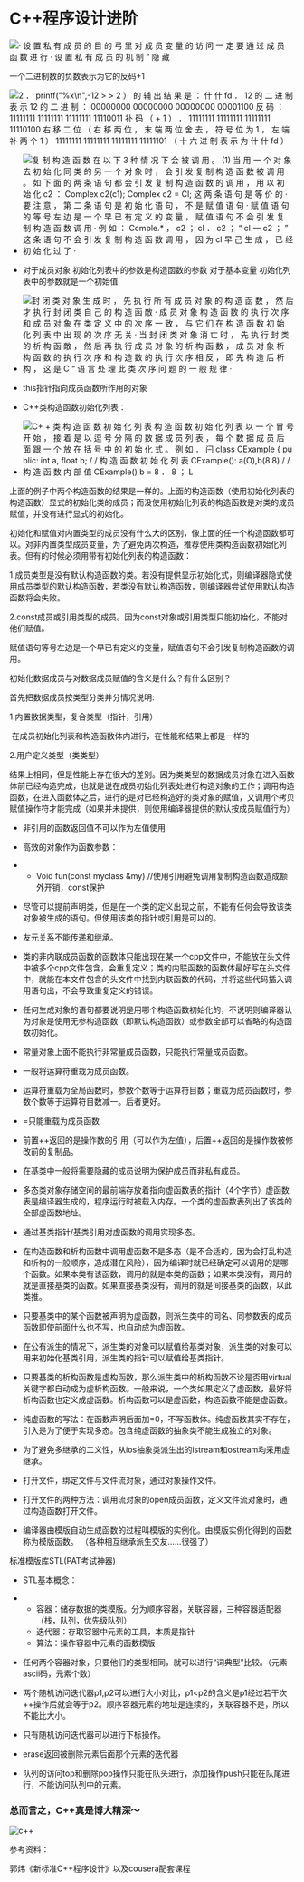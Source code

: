 # C++程序设计进阶

![· 设 置 私 有 成 员 的 目 的  弓 里 对 成 员 变 量 的 访 问 一 定 要 通 过 成 员 函 数 进 行  · 设 置 私 有 成 员 的 机 制 “ 隐 藏 ](file:////Users/shadow/Library/Group%20Containers/UBF8T346G9.Office/TemporaryItems/msohtmlclip/C636E5F7-FE33-774A-9FCC-9AE06B9EB488.png)

一个二进制数的负数表示为它的反码+1

![2 ． printf("%x\n",-12 > > 2 ） 的 辅 出 结 果 是 ： 什 什 fd  ． 12 的 二 进 制 表 示  12 的 二 进 制 ： 00000000 00000000 00000000 00001100  反 码 ： 11111111 11111111 11111111 11110011  补 码 （ + 1 ）  ． 11111111 11111111 11111111 11110100  右 移 二 位 （ 右 移 两 位 ， 末 端 两 位 舍 去 ， 符 号 位 为 1 ， 左 端 补 两 个 1 ）  11111111 11111111 11111111 11111101 （ 十 六 进 制 表 示 为 什 什 fd ） ](file:////Users/shadow/Library/Group%20Containers/UBF8T346G9.Office/TemporaryItems/msohtmlclip/8A6B3717-F060-334B-989A-0EAD0F4BD810.png)

 

- ![复 制 构 造 函 数 在 以 下 3 种 情 况 下 会 被 调 用 。  (1) 当 用 一 个 对 象 去 初 始 化 同 类 的 另 一 个 对 象 时 ， 会 引 发 复 制 构 造 函 数 被 调 用 。 如 下  面 的 两 条 语 句 都 会 引 发 复 制 构 造 函 数 的 调 用 ， 用 以 初 始 化 c2 ：  Complex c2(c1);  Complex c2 = Cl;  这 两 条 语 句 是 等 价 的 · 要 注 意 ， 第 二 条 语 句 是 初 始 化 语 句 ， 不 是 赋 值 语 句 · 赋 值 语 句 的 等 号  左 边 是 一 个 早 已 有 定 义 的 变 量 ， 赋 值 语 句 不 会 引 发 复 制 构 造 函 数 调 用 · 例 如 ：  Ccmple.* ， c2 ；  cl ． c2 ；  “ cl 一 c2 ； ” 这 条 语 句 不 会 引 发 复 制 构 造 函 数 调 用 ， 因 为 cl 早 己 生 成 ， 已 经 初 始 化 过 了 · ](file:////Users/shadow/Library/Group%20Containers/UBF8T346G9.Office/TemporaryItems/msohtmlclip/6AD1DAD9-F74B-2940-B533-7EB91F317978.png)

 

- 对于成员对象 初始化列表中的参数是构造函数的参数      对于基本变量 初始化列表中的参数就是一个初始值

 

- ![封 闭 类 对 象 生 成 时 ， 先 执 行 所 有 成 员 对 象 的 构 造 函 数 ， 然 后 才 执 行 封 闭 类 自 己 的 构 造 函  敵 · 成 员 对 象 构 造 函 数 的 执 行 次 序 和 成 员 对 象 在 类 定 义 中 的 次 序 一 致 ， 与 它 们 在 构 造 函 数  初 始 化 列 表 中 出 现 的 次 序 无 关 · 当 封 闭 类 对 象 消 亡 时 ， 先 执 行 封 类 的 析 构 函 敵 ， 然 后 再 执  行 成 员 对 象 的 析 构 函 数 ， 成 员 对 象 析 构 函 数 的 执 行 次 序 和 构 造 数 的 执 行 次 序 相 反 ， 即 先 构  造 后 析 构 ， 这 是 C “ 语 言 处 理 此 类 次 序 问 题 的 一 般 规 律 · ](file:////Users/shadow/Library/Group%20Containers/UBF8T346G9.Office/TemporaryItems/msohtmlclip/A7E9B410-38E0-F040-A818-BD93C1C7E93E.png) 

- this指针指向成员函数所作用的对象
- C++类构造函数初始化列表：
- ![C+ + 类 构 造 函 数 初 始 化 列 表  构 造 函 数 初 始 化 列 表 以 一 个 冒 号 开 始 ， 接 着 是 以 逗 号 分 隔 的 数 据 成 员 列 表 ， 每 个 数 据 成 员 后 面 跟 一 个 放 在 括 号 中 的 初 始 化 式 。 例 如 ．  闩  class CExample {  pu blic:  int a,  float b;  / / 构 造 函 数 初 始 化 列 表  CExample(): a(O),b(8.8)  / / 构 造 函 数 内 部 值  CExample()  b = 8 ． 8 ；  L ](file:////Users/shadow/Library/Group%20Containers/UBF8T346G9.Office/TemporaryItems/msohtmlclip/2329CA52-9393-844B-914C-A076FCE9CCB0.png)

上面的例子中两个构造函数的结果是一样的。上面的构造函数（使用初始化列表的构造函数）显式的初始化类的成员；而没使用初始化列表的构造函数是对类的成员赋值，并没有进行显式的初始化。

初始化和赋值对内置类型的成员没有什么大的区别，像上面的任一个构造函数都可以。对非内置类型成员变量，为了避免两次构造，推荐使用类构造函数初始化列表。但有的时候必须用带有初始化列表的构造函数：

1.成员类型是没有默认构造函数的类。若没有提供显示初始化式，则编译器隐式使用成员类型的默认构造函数，若类没有默认构造函数，则编译器尝试使用默认构造函数将会失败。

2.const成员或引用类型的成员。因为const对象或引用类型只能初始化，不能对他们赋值。 

赋值语句等号左边是一个早已有定义的变量，赋值语句不会引发复制构造函数的调用。

初始化数据成员与对数据成员赋值的含义是什么？有什么区别？

首先把数据成员按类型分类并分情况说明:

1.内置数据类型，复合类型（指针，引用）

​    在成员初始化列表和构造函数体内进行，在性能和结果上都是一样的

2.用户定义类型（类类型）

​    结果上相同，但是性能上存在很大的差别。因为类类型的数据成员对象在进入函数体前已经构造完成，也就是说在成员初始化列表处进行构造对象的工作；调用构造函数，在进入函数体之后，进行的是对已经构造好的类对象的赋值，又调用个拷贝赋值操作符才能完成（如果并未提供，则使用编译器提供的默认按成员赋值行为）

 

- 非引用的函数返回值不可以作为左值使用

- 高效的对象作为函数参数：

- - Void fun(const myclass &my) //使用引用避免调用复制构造函数造成额外开销，const保护 

- 尽管可以提前声明类，但是在一个类的定义出现之前，不能有任何会导致该类对象被生成的语句。但使用该类的指针或引用是可以的。
- 友元关系不能传递和继承。
- 类的非内联成员函数的函数体只能出现在某一个cpp文件中，不能放在头文件中被多个cpp文件包含，会重复定义；类的内联函数的函数体最好写在头文件中，就能在本文件包含的头文件中找到内联函数的代码，并将这些代码插入调用语句出，不会导致重复定义的错误。
- 任何生成对象的语句都要说明是用哪个构造函数初始化的，不说明则编译器认为对象是使用无参构造函数（即默认构造函数）或参数全部可以省略的构造函数初始化。
- 常量对象上面不能执行非常量成员函数，只能执行常量成员函数。
- 一般将运算符重栽为成员函数。
- 运算符重载为全局函数时，参数个数等于运算符目数；重载为成员函数时，参数个数等于运算符目数减一。后者更好。
- =只能重载为成员函数
- 前置++返回的是操作数的引用（可以作为左值），后置++返回的是操作数被修改前的复制品。
- 在基类中一般将需要隐藏的成员说明为保护成员而非私有成员。
- 多态类对象存储空间的最前端存放着指向虚函数表的指针（4个字节）虚函数表是编译器生成的，程序运行时被载入内存。一个类的虚函数表列出了该类的全部虚函数地址。
- 通过基类指针/基类引用对虚函数的调用实现多态。
- 在构造函数和析构函数中调用虚函数不是多态（是不合适的，因为会打乱构造和析构的一般顺序，造成潜在风险），因为编译时就已经确定可以调用的是哪个函数。如果本类有该函数，调用的就是本类的函数；如果本类没有，调用的就是直接基类的函数。如果直接基类没有，调用的就是间接基类的函数，以此类推。
- 只要基类中的某个函数被声明为虚函数，则派生类中的同名、同参数表的成员函数即使前面什么也不写，也自动成为虚函数。
- 在公有派生的情况下，派生类的对象可以赋值给基类对象，派生类的对象可以用来初始化基类引用，派生类的指针可以赋值给基类指针。
- 只要基类的析构函数是虚构函数，那么派生类中的析构函数不论是否用virtual关键字都自动成为虚析构函数。一般来说，一个类如果定义了虚函数，最好将析构函数也定义成虚函数。析构函数可以是虚函数，构造函数不能是虚函数。
- 纯虚函数的写法：在函数声明后面加=0，不写函数体。纯虚函数其实不存在，引入是为了便于实现多态。包含纯虚函数的抽象类不能生成独立的对象。
- 为了避免多继承的二义性，从ios抽象类派生出的istream和ostream均采用虚继承。
- 打开文件，绑定文件与文件流对象，通过对象操作文件。
- 打开文件的两种方法：调用流对象的open成员函数，定义文件流对象时，通过构造函数打开文件。
- 编译器由模版自动生成函数的过程叫模版的实例化。由模版实例化得到的函数称为模版函数。 （各种相互继承派生交友……很强了）

标准模版库STL(PAT考试神器)

- STL基本概念：

- - 容器：储存数据的类模版。分为顺序容器，关联容器，三种容器适配器（栈，队列，优先级队列）
  - 迭代器：存取容器中元素的工具，本质是指针
  - 算法：操作容器中元素的函数模版

- 任何两个容器对象，只要他们的类型相同，就可以进行“词典型”比较。（元素ascii码，元素个数）

- 两个随机访问迭代器p1,p2可以进行大小对比，p1<p2的含义是p1经过若干次++操作后就会等于p2。顺序容器元素的地址是连续的，关联容器不是，所以不能比大小。

- 只有随机访问迭代器可以进行下标操作。

- erase返回被删除元素后面那个元素的迭代器

- 队列的访问top和删除pop操作只能在队头进行，添加操作push只能在队尾进行，不能访问队列中的元素。

### 总而言之，C++真是博大精深～

![c++](/Users/shadow/Desktop/c++.jpg)

参考资料：

郭炜《新标准C++程序设计》以及cousera配套课程